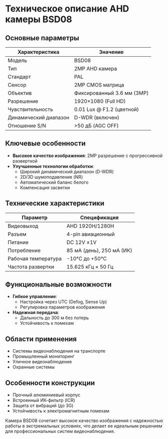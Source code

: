 # Техническое описание AHD камеры BSD08

## Основные параметры
| Характеристика       | Значение                     |
|----------------------|-----------------------------|
| Модель               | BSD08                       |
| Тип                  | 2MP AHD камера              |
| Стандарт             | PAL                         |
| Сенсор               | 2MP CMOS матрица            |
| Объектив             | Фиксированный 3.6 мм (3MP)  |
| Разрешение           | 1920×1080 (Full HD)         |
| Чувствительность     | 0.01 Lux @ F1.2 (цветной)   |
| Динамический диапазон| D-WDR (включен)             |
| Отношение S/N        | >50 дБ (AGC OFF)            |

## Ключевые особенности
- **Высокое качество изображения**: 2MP разрешение с прогрессивной разверткой
- **Улучшенные технологии обработки**:
  - Широкий динамический диапазон (D-WDR)
  - 2D/3D шумоподавление (NR)
  - Автоматический баланс белого
  - Компенсация засветки

## Технические характеристики
| Параметр             | Спецификация                |
|----------------------|-----------------------------|
| Видеовыход           | AHD 1920H/1280H             |
| Разъем               | 4-pin авиационный           |
| Питание              | DC 12V ±1V                  |
| Потребление          | 85 мА (день), 250 мА (ИК)   |
| Рабочая температура  | -10°C до +50°C              |
| Частота развертки    | 15.625 кГц × 50 Гц          |

## Функциональные возможности
- **Гибкое управление**:
  - Настройка через UTC (Defog, Sense Up)
  - Регулировка параметров изображения
- **Надежная передача**:
  - Дальность до 300 м без потерь
  - Устойчивость к помехам

## Области применения
- Системы видеонаблюдения на транспорте
- Промышленный мониторинг
- Уличное видеонаблюдение
- Охранные системы

## Особенности конструкции
- Прочный алюминиевый корпус
- Встроенный ИК-фильтр (ICR)
- Защита от вибраций (до 3G)
- Устойчивость к электромагнитным помехам

Камера BSD08 сочетает высокое качество изображения с надежностью работы в экстремальных условиях, что делает ее идеальным решением для профессиональных систем видеонаблюдения.